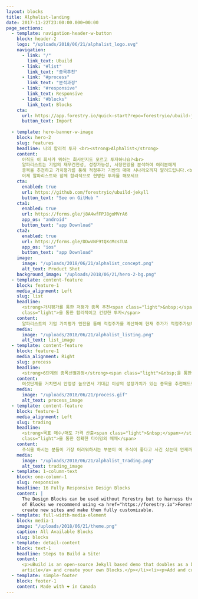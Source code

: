 ```yaml
---
layout: blocks
title: Alphalist-landing
date: 2017-11-22T23:00:00.000+00:00
page_sections:
  - template: navigation-header-w-button
    block: header-2
    logo: "/uploads/2018/06/21/alphalist_logo.svg"
    navigation:
      - link: "/"
        link_text: Ubuild
      - link: "#list"
        link_text: "종목추천"
      - link: "#process"
        link_text: "분석과정"
      - link: "#responsive"
        link_text: Responsive
      - link: "#blocks"
        link_text: Blocks
    cta:
      url: https://app.forestry.io/quick-start?repo=forestryio/ubuild-jekyll&provider=github&engine=jekyll
      button_text: Import
      
  - template: hero-banner-w-image
    block: hero-2
    slug: features
    headline: 나의 합리적 투자 <br><strong>Alphalist</strong>
    content:
      아직도 이 회사가 뭐하는 회사인지도 모르고 투자하나요?<br>
      알파리스트는 기업의 재무건전성, 성장가능성, 시장전망을 분석하여 여러분에게 
      종목을 추천하고 가치평가를 통해 적정주가 기반의 매매 시나리오까지 알려드립니다.<br> 
      이제 알파리스트와 함께 합리적으로 현명한 투자를 해보세요 
    cta:
      enabled: true
      url: https://github.com/forestryio/ubuild-jekyll
      button_text: "See on GitHub "
    cta1:
      enabled: true
      url: https://forms.gle/j8A4wfFPJ8goMVrA6
      app_os: "android"
      button_text: "app Download"
    cta2:
      enabled: true
      url: https://forms.gle/DDwVNF9tQXcMcsTUA
      app_os: "ios"
      button_text: "app Download"
    image:
      image: "/uploads/2018/06/21/alphalist_concept.png"
      alt_text: Product Shot
    background_image: "/uploads/2018/06/21/hero-2-bg.png"
  - template: content-feature
    block: feature-1
    media_alignment: Left
    slug: list
    headline:
      <strong>가치평가를 통한 저평가 종목 추천<span class="light">&nbsp;</span></strong><span
      class="light">을 통한 합리적이고 건강한 투자</span>
    content:
      알파리스트의 기업 가치평가 엔진을 통해 적정주가를 계산하여 현재 주가가 적정주가보다 저평가되어 있고 성장가치가 높은 종목을 추천합니다.
    media:
      image: "/uploads/2018/06/21/alphalist_listing.png"
      alt_text: list_image
  - template: content-feature
    block: feature-1
    media_alignment: Right
    slug: process
    headline:
      <strong>6단계의 종목선별과정</strong><span class="light">&nbsp;을 통한 합리적인 투자종목 추천</span>
    content:
      여섯단계를 거치면서 안정성 높으면서 기대값 이상의 성장가치가 있는 종목을 추천해드립니다.
    media:
      image: "/uploads/2018/06/21/process.gif"
      alt_text: process_image
  - template: content-feature
    block: feature-1
    media_alignment: Left
    slug: trading
    headline:
      <strong>목표 매수/매도 가격 산출<span class="light">&nbsp;</span></strong><span
      class="light">을 통한 정확한 타이밍의 매매</span>
    content:
      주식을 하시는 분들이 가장 어려워하시는 부분이 이 주식이 좋다고 사긴 샀는데 언제까지 들고 있어야 하는지 언제 팔아야 하는지 가격이 떨어지면 손절해야 하는건지 더 사야하는 건지를 아무도 알려주지 않는다는 것입니다. 알파리스트는 가치평가로 산출된 매수 가격 및 매도 가격을 통해 매매 전략을 세울 수 있도록 도와드립니다. 
    media:
      image: "/uploads/2018/06/21/alphalist_trading.png"
      alt_text: trading_image
  - template: 1-column-text
    block: one-column-1
    slug: responsive
    headline: 16 Fully Responsive Design Blocks
    content: |
      The Design Blocks can be used without Forestry but to harness the power
      of Blocks we recommend using <a href="https://forestry.io">Forestry</a>. Once the site is imported you can immediately
      create new sites and make them fully customizable.
  - template: full-width-media-element
    block: media-1
    image: "/uploads/2018/06/21/theme.png"
    caption: All Available Blocks
    slug: blocks
  - template: detail-content
    block: text-1
    headline: Steps to Build a Site!
    content:
      <p>uBuild is an open-source Jekyll based demo that doubles as a builder tool inside the Forestry content manager.</p><ol><li><p><a href="https://app.forestry.io/quick-start?repo=forestryio/ubuild-jekyll&provider=github&engine=jekyll">Import this demo in Forestry</a>.</p></li><li><p>Read <a href="https://forestry.io/blog/ubuild-a-new-theme-for-static-sites-using-blocks/">our
      article</a> and create your own Blocks.</p></li><li><p>Add and customize the available Blocks and preview them as you go along.</p></li></ol>
  - template: simple-footer
    block: footer-1
    content: Made with ❤︎ in Canada
---
```

